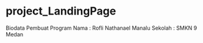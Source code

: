 # project_LandingPage


Biodata Pembuat Program
Nama      : Rofli Nathanael Manalu
Sekolah   : SMKN 9 Medan
